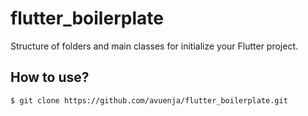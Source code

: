 # flutter_boilerplate

Structure of folders and main classes for initialize your Flutter project.

## How to use?

```
$ git clone https://github.com/avuenja/flutter_boilerplate.git
```
